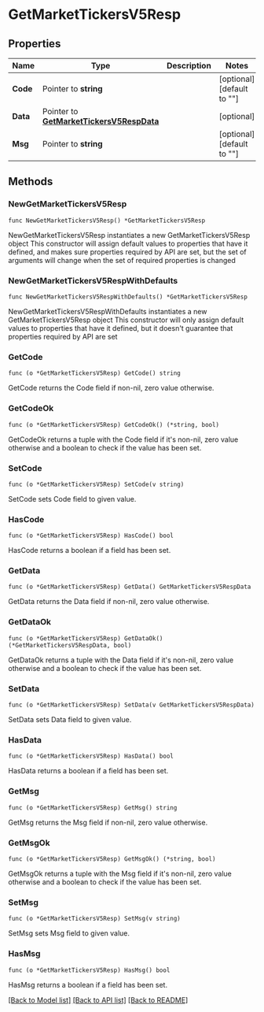 # GetMarketTickersV5Resp

## Properties

Name | Type | Description | Notes
------------ | ------------- | ------------- | -------------
**Code** | Pointer to **string** |  | [optional] [default to ""]
**Data** | Pointer to [**GetMarketTickersV5RespData**](GetMarketTickersV5RespData.md) |  | [optional] 
**Msg** | Pointer to **string** |  | [optional] [default to ""]

## Methods

### NewGetMarketTickersV5Resp

`func NewGetMarketTickersV5Resp() *GetMarketTickersV5Resp`

NewGetMarketTickersV5Resp instantiates a new GetMarketTickersV5Resp object
This constructor will assign default values to properties that have it defined,
and makes sure properties required by API are set, but the set of arguments
will change when the set of required properties is changed

### NewGetMarketTickersV5RespWithDefaults

`func NewGetMarketTickersV5RespWithDefaults() *GetMarketTickersV5Resp`

NewGetMarketTickersV5RespWithDefaults instantiates a new GetMarketTickersV5Resp object
This constructor will only assign default values to properties that have it defined,
but it doesn't guarantee that properties required by API are set

### GetCode

`func (o *GetMarketTickersV5Resp) GetCode() string`

GetCode returns the Code field if non-nil, zero value otherwise.

### GetCodeOk

`func (o *GetMarketTickersV5Resp) GetCodeOk() (*string, bool)`

GetCodeOk returns a tuple with the Code field if it's non-nil, zero value otherwise
and a boolean to check if the value has been set.

### SetCode

`func (o *GetMarketTickersV5Resp) SetCode(v string)`

SetCode sets Code field to given value.

### HasCode

`func (o *GetMarketTickersV5Resp) HasCode() bool`

HasCode returns a boolean if a field has been set.

### GetData

`func (o *GetMarketTickersV5Resp) GetData() GetMarketTickersV5RespData`

GetData returns the Data field if non-nil, zero value otherwise.

### GetDataOk

`func (o *GetMarketTickersV5Resp) GetDataOk() (*GetMarketTickersV5RespData, bool)`

GetDataOk returns a tuple with the Data field if it's non-nil, zero value otherwise
and a boolean to check if the value has been set.

### SetData

`func (o *GetMarketTickersV5Resp) SetData(v GetMarketTickersV5RespData)`

SetData sets Data field to given value.

### HasData

`func (o *GetMarketTickersV5Resp) HasData() bool`

HasData returns a boolean if a field has been set.

### GetMsg

`func (o *GetMarketTickersV5Resp) GetMsg() string`

GetMsg returns the Msg field if non-nil, zero value otherwise.

### GetMsgOk

`func (o *GetMarketTickersV5Resp) GetMsgOk() (*string, bool)`

GetMsgOk returns a tuple with the Msg field if it's non-nil, zero value otherwise
and a boolean to check if the value has been set.

### SetMsg

`func (o *GetMarketTickersV5Resp) SetMsg(v string)`

SetMsg sets Msg field to given value.

### HasMsg

`func (o *GetMarketTickersV5Resp) HasMsg() bool`

HasMsg returns a boolean if a field has been set.


[[Back to Model list]](../README.md#documentation-for-models) [[Back to API list]](../README.md#documentation-for-api-endpoints) [[Back to README]](../README.md)



